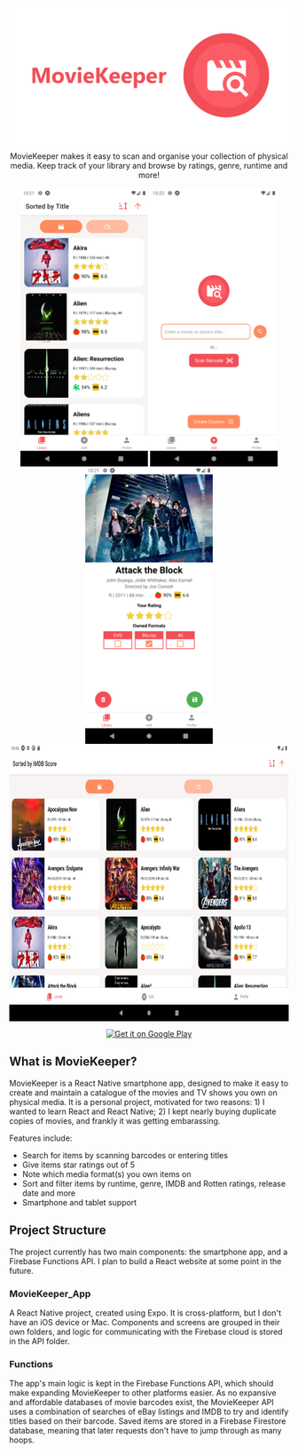 <p align="center">
	<img src="https://github.com/GSDan/MovieKeeper/blob/main/store/banner.png?raw=true" width="600" align="center">
</p>

<p align="center">
	MovieKeeper makes it easy to scan and organise your collection of physical media. Keep track of your library and browse by ratings, genre, runtime and more!
	<br><br>
	<img src="https://raw.githubusercontent.com/GSDan/MovieKeeper/main/store/screen1.webp" height="500" align="center">
	<img src="https://raw.githubusercontent.com/GSDan/MovieKeeper/main/store/screen2.webp" height="500" align="center">
  <img src="https://raw.githubusercontent.com/GSDan/MovieKeeper/main/store/screen3.webp" height="500" align="center">
  <br>
  <img src="https://raw.githubusercontent.com/GSDan/MovieKeeper/main/store/screen4.webp" height="500" align="center">
</p>

<p align="center">
    <a href="https://play.google.com/store/apps/details?id=me.danrichardson.moviekeeper">
        <img alt="Get it on Google Play" src="https://ourplace.app/Content/img/icons/googlePlayBadge.png" height="50">
    </a>
</p>

## What is MovieKeeper?
MovieKeeper is a React Native smartphone app, designed to make it easy to create and maintain a catalogue of the movies and TV shows you own on physical media. It is a personal project, motivated for two reasons: 1) I wanted to learn React and React Native; 2) I kept nearly buying duplicate copies of movies, and frankly it was getting embarassing. 

Features include:

- Search for items by scanning barcodes or entering titles
- Give items star ratings out of 5
- Note which media format(s) you own items on
- Sort and filter items by runtime, genre, IMDB and Rotten ratings, release date and more
- Smartphone and tablet support

## Project Structure
The project currently has two main components: the smartphone app, and a Firebase Functions API. I plan to build a React website at some point in the future.

### MovieKeeper_App
A React Native project, created using Expo. It is cross-platform, but I don't have an iOS device or Mac. Components and screens are grouped in their own folders, and logic for communicating with the Firebase cloud is stored in the API folder.

### Functions
The app's main logic is kept in the Firebase Functions API, which should make expanding MovieKeeper to other platforms easier. As no expansive and affordable databases of movie barcodes exist, the MovieKeeper API uses a combination of searches of eBay listings and IMDB to try and identify titles based on their barcode. Saved items are stored in a Firebase Firestore database, meaning that later requests don't have to jump through as many hoops.
